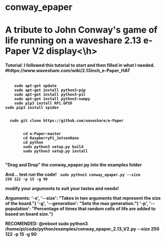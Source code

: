 # conway_epaper

<h1>A tribute to John Conway's game of life running on a waveshare 2.13 e-Paper V2 display<\h>

<h4>Tutorial:
  I followed this tutorial to start and then filled in what I needed.
    #https://www.waveshare.com/wiki/2.13inch_e-Paper_HAT<h4>
<p>
<code>
	sudo apt-get update
	sudo apt-get install python3-pip
	sudo apt-get install python3-pil
	sudo apt-get install python3-numpy
	sudo pip3 install RPi.GPIO
sudo pip3 install spidev</code>

</p>
<code>
  sudo git clone https://github.com/waveshare/e-Paper
</code>
  <p>
  <code>
  		cd e-Paper-master
  		cd RaspberryPi_JetsonNano
  		cd python
  		sudo python3 setup.py build
  		sudo python3 setup.py install
  </code>
  </p>
  
  "Drag and Drop" the conway_epaper.py into the examples folder
    
  And... test run the code!
  <code>		sudo python3 conway_epaper.py --size 250 122 -p 15 -g 90</code>
  
  modify your arguments to suit your tastes and needs!
  
Arguments:
  '-s', '--size': "Takes in two arguments that represent the size of the board.")
  '-g', '--generation': "Sets the max generation.")
  '-p', '--population': "Percentage of times that random cells of life are added to based on board size.")
  
  RECOMENDED: 
    @reboot sudo python3 /home/pi/code/python/examples/conway_epaper_2.13_V2.py --size 250 122 -p 15 -g 90
